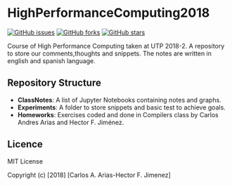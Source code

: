# HighPerformanceComputing2018

[![GitHub issues](https://img.shields.io/github/issues/carlos4rias/HPC.svg)](https://github.com/carlos4rias/HPC/issues) [![GitHub forks](https://img.shields.io/github/forks/carlos4rias/HPC.svg)](https://github.com/carlos4rias/HPC/network) [![GitHub stars](https://img.shields.io/github/stars/carlos4rias/HPC.svg)](https://github.com/carlos4rias/HPC/stargazers)

Course of High Performance Computing taken at UTP 2018-2.
A repository to store our comments,thoughts and snippets.
The notes are written in english and spanish language.

## Repository Structure


* **ClassNotes**: A list of Jupyter Notebooks containing notes and graphs.
* **Experiments**: A folder to store snippets and basic test to achieve goals.
* **Homeworks**: Exercises coded and done in Compilers class by Carlos Andres Arias and Hector F. Jiménez.
## Licence
MIT License

Copyright (c) [2018] [Carlos A. Arias-Hector F. Jimenez]